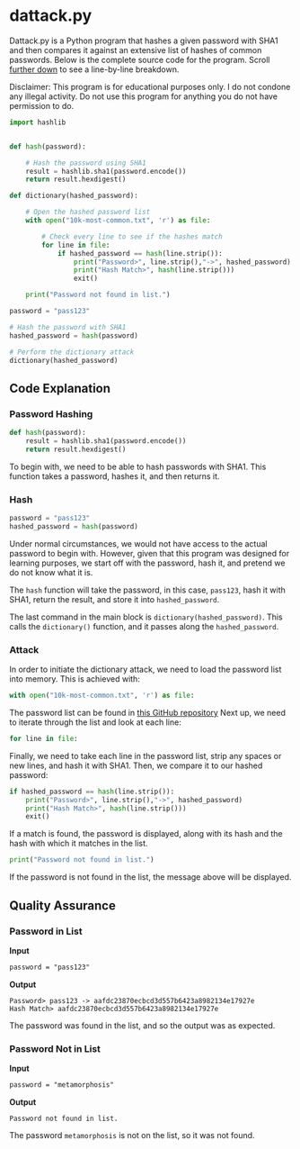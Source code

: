 # dattack.py

Dattack.py is a Python program that hashes a given password with SHA1 and then compares it against an extensive list of hashes of common passwords. Below is the complete source code for the program. Scroll [further down](#code-explanation) to see a line-by-line breakdown.

Disclaimer: This program is for educational purposes only. I do not condone any illegal activity. Do not use this program for anything you do not have permission to do.

```python
import hashlib


def hash(password):

    # Hash the password using SHA1
    result = hashlib.sha1(password.encode())
    return result.hexdigest()

def dictionary(hashed_password):

    # Open the hashed password list
    with open("10k-most-common.txt", 'r') as file:

        # Check every line to see if the hashes match
        for line in file:
            if hashed_password == hash(line.strip()):
                print("Password>", line.strip(),"->", hashed_password)
                print("Hash Match>", hash(line.strip()))
                exit()

    print("Password not found in list.")

password = "pass123"

# Hash the password with SHA1
hashed_password = hash(password)

# Perform the dictionary attack
dictionary(hashed_password)
```

## Code Explanation

### Password Hashing

```python
def hash(password):
    result = hashlib.sha1(password.encode())
    return result.hexdigest()
```

To begin with, we need to be able to hash passwords with SHA1. This function takes a password, hashes it, and then returns it.

### Hash

```python
password = "pass123"
hashed_password = hash(password)
```

Under normal circumstances, we would not have access to the actual password to begin with. However, given that this program was designed for learning purposes, we start off with the password, hash it, and pretend we do not know what it is.

The `hash` function will take the password, in this case, `pass123`, hash it with SHA1, return the result, and store it into `hashed_password`.

The last command in the main block is `dictionary(hashed_password)`. This calls the `dictionary()` function, and it passes along the `hashed_password`.

### Attack

In order to initiate the dictionary attack, we need to load the password list into memory. This is achieved with:

```python
with open("10k-most-common.txt", 'r') as file:
```

The password list can be found in [this GitHub repository](https://github.com/danielmiessler/SecLists/blob/master/Passwords/Common-Credentials/10k-most-common.txt) Next up, we need to iterate through the list and look at each line:

```python
for line in file:
```

Finally, we need to take each line in the password list, strip any spaces or new lines, and hash it with SHA1. Then, we compare it to our hashed password:

```python
if hashed_password == hash(line.strip()):
    print("Password>", line.strip(),"->", hashed_password)
    print("Hash Match>", hash(line.strip()))
    exit()
```

If a match is found, the password is displayed, along with its hash and the hash with which it matches in the list.

```python
print("Password not found in list.")
```

If the password is not found in the list, the message above will be displayed.

## Quality Assurance

### Password in List

**Input**
```txt
password = "pass123"
```

**Output**
```
Password> pass123 -> aafdc23870ecbcd3d557b6423a8982134e17927e
Hash Match> aafdc23870ecbcd3d557b6423a8982134e17927e
```

The password was found in the list, and so the output was as expected.

### Password Not in List

**Input**
```txt
password = "metamorphosis"
```

**Output**
```
Password not found in list.
```

The password `metamorphosis` is not on the list, so it was not found.
